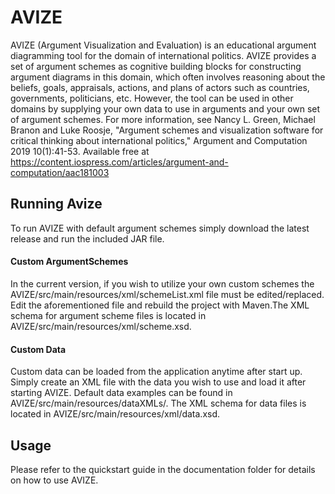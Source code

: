 # AVIZE
AVIZE (Argument Visualization and Evaluation) is an educational argument diagramming tool for the domain of international politics. AVIZE provides a set of argument schemes as cognitive building blocks for constructing argument diagrams in this domain, which  often involves reasoning about the beliefs, goals, appraisals, actions, and plans of actors such as countries, governments, politicians, etc. However, the tool can be used in other domains by supplying your own data to use in arguments and your own set of argument schemes. For more information, see Nancy L. Green, Michael Branon and Luke Roosje, "Argument schemes and visualization software for critical thinking about international politics," Argument and Computation 2019 10(1):41-53. Available free at https://content.iospress.com/articles/argument-and-computation/aac181003

## Running Avize
To run AVIZE with default argument schemes simply download the latest release and run the included JAR file.  
#### Custom ArgumentSchemes
In the current version, if you wish to utilize your own custom schemes the AVIZE/src/main/resources/xml/schemeList.xml file must be edited/replaced. Edit the aforementioned file and rebuild the project with Maven.The XML schema for argument scheme files is located in AVIZE/src/main/resources/xml/scheme.xsd.
#### Custom Data
Custom data can be loaded from the application anytime after start up. Simply create an XML file with the data you wish to use and load it after starting AVIZE. Default data examples can be found in AVIZE/src/main/resources/dataXMLs/. The XML schema for data files is located in AVIZE/src/main/resources/xml/data.xsd.

## Usage
Please refer to the quickstart guide in the documentation folder for details on how to use AVIZE.
